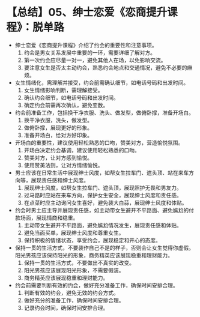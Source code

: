 # 【总结】05、绅士恋爱《恋商提升课程》：脱单路

-   绅士恋爱《恋商提升课程》介绍了约会的重要性和注意事项。
    1.  约会是男女关系发展中重要的一环，需要详细了解对方。
    2.  第一次约会应尽量一对一，避免其他人在场，以免影响交流。
    3.  要注意女生是否太主动约会，熟悉约会地点和交通情况，避免不必要的麻烦。
-   女生情绪化，需理解并接受，约会前需确认细节，如电话号码和出发时间。
    1.  女生情绪影响判断，需理解接受。
    2.  确认约会细节，如电话号码和出发时间。
    3.  确定约会前需再次确认，避免变数。
-   约会前准备工作，包括换干净衣服、洗头、做发型，做俯卧撑，准备开场白。
    1.  换干净衣服，洗头，做发型。
    2.  做俯卧撑，展现更好的形象。
    3.  准备开场白，给对方好印象。
-   开场白的重要性，建议使用轻松熟悉的口吻，赞美对方，营造愉悦氛围。
    1.  开场白决定约会基调，建议使用轻松熟悉的口吻。
    2.  赞美对方，让对方感到愉悦。
    3.  使用赞美法则，让对方情绪愉悦。
-   男士应该在日常生活中展现绅士风度，如帮女生拉车门、遮头顶、站在来车方向等，展现责任感和绅士风度。
    1.  展现绅士风度，如帮女生拉车门、遮头顶，展现照护无畏和男友力。
    2.  过马路时应站在来车方向，保护女生安全，展现绅士风度和责任感。
    3.  在点菜时应主动询问女生喜好，避免装大白蒜，展现绅士风度和体贴。
-   约会时男士应主导并展现责任感，如主动带女生避开不平路面、避免尴尬的付款场面，展现情商和稳重。
    1.  主动带女生避开不平路面，避免尴尬情况发生，展现责任感和体贴。
    2.  避免当面买单，展现绅士风度和尊重女生。
    3.  保持积极的情绪状态，享受约会，展现稳定和开心的态度。
-   保持一贯的生活方式，不要装作自己不是的样子，否则会让女生觉得你虚假。阳光男孩应该保持阳光的形象，商务精英应该展现稳重和理财能力。
    1.  保持一贯的生活方式，不要做出不真实的改变。
    2.  阳光男孩应该展现阳光形象，不需要假装。
    3.  商务精英应该展现稳重和理财能力。
-   约会前需要判断有效的约会，做好充分准备工作，确保时间安排合理。
    1.  判断有效的约会，避免无效的约会方式。
    2.  做好充分的准备工作，确保时间安排合理。
    3.  记录约会时间，确保时间安排合理。